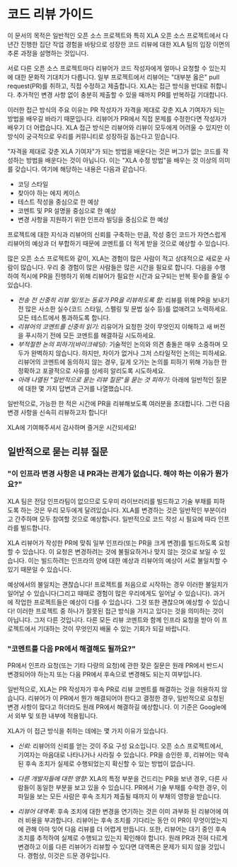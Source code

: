 # 코드 리뷰 가이드

이 문서의 목적은 일반적인 오픈 소스 프로젝트와 특히 XLA 오픈 소스 프로젝트에서 다년간 진행한 집단 작업 경험을 바탕으로 성장한 코드 리뷰에 대한 XLA 팀의 입장 이면의 추론 과정을 설명하는 것입니다.

서로 다른 오픈 소스 프로젝트마다 리뷰어가 코드 작성자에게 얼마나 요청할 수 있는지에 대한 문화적 기대치가 다릅니다. 일부 프로젝트에서 리뷰어는 "대부분 옳은" pull request(PR)를 취하고, 직접 수정하고 제출합니다. XLA는 접근 방식을 반대로 취합니다. 추가적인 변경 사항 없이 충분히 제출할 수 있을 때까지 PR를 반복하길 기대합니다.

이러한 접근 방식의 주요 이유는 PR 작성자가 자격을 제대로 갖춘 XLA 기여자가 되는 방법을 배우길 바라기 때문입니다. 리뷰어가 PR에서 직접 문제를 수정한다면 작성자가 배우기 더 어렵습니다. XLA 접근 방식은 리뷰어와 리뷰이 모두에게 어려울 수 있지만 이 방식이 궁극적으로 우리를 커뮤니티로 성장하길 돕는다고 믿습니다.

"자격을 제대로 갖춘 XLA 기여자"가 되는 방법을 배운다는 것은 버그가 없는 코드를 작성하는 방법을 배운다는 것이 아닙니다. 이는 "XLA 수정 방법"을 배우는 것 이상의 의미를 갖습니다. 여기에 해당하는 내용은 다음과 같습니다.

- 코딩 스타일
- 찾아야 하는 에지 케이스
- 테스트 작성을 중심으로 한 예상
- 코멘트 및 PR 설명을 중심으로 한 예상
- 변경 사항을 지원하기 위한 인프라 빌딩을 중심으로 한 예상

프로젝트에 대한 지식과 리뷰어의 신뢰를 구축하는 만큼, 작성 중인 코드가 자연스럽게 리뷰어의 예상과 더 부합하기 때문에 코멘트를 더 적게 받을 것으로 예상할 수 있습니다.

많은 오픈 소스 프로젝트와 같이, XLA는 경험이 많은 사람이 적고 상대적으로 새로운 사람이 많습니다. 우리 중 경험이 많은 사람들은 많은 시간을 필요로 합니다. 다음을 수행하여 적시에 PR을 진행하기 위해 리뷰어가 필요한 시간과 요구되는 반복 횟수를 줄일 수 있습니다.

- *전송 전 신중히 리뷰 및/또는 동료가 PR을 리뷰하도록 함:* 리뷰를 위해 PR을 보내기 전 많은 사소한 실수(코드 스타일, 스펠링 및 문법 실수 등)를 없애려고 노력하세요. 모든 테스트에서 통과하도록 합니다.
- *리뷰어의 코멘트를 신중히 읽기:* 리유어가 요청한 것이 무엇인지 이해하고 새 버전을 푸시하기 전에 모든 코멘트를 해결하길 시도하세요.
- *부적절한 논의 피하기(바이크쉐딩):* 기술적인 논의와 의견 충돌은 매우 소중하며 모두가 완벽하지 않습니다. 하지만, 차이가 없거나 그저 스타일적인 논의는 피하세요. 리뷰어의 코멘트에 동의하지 않는 경우, 길게 오가는 논의를 피하기 위해 가능한 한 정확하고 포괄적으로 사유를 상세히 알리도록 시도하세요.
- *아래 나열된 "일반적으로 묻는 리뷰 질문"을 묻는 것 피하기:* 아래에 일반적인 질문에 대한 몇 가지 답변과 근거를 나열했습니다.

일반적으로, 가능한 한 적은 시간에 PR을 리뷰해보도록 여러분을 초대합니다. 그런 다음 변경 사항을 신속히 리뷰하고자 합니다!

XLA에 기여해주셔서 감사하며 즐거운 시간되세요!

## 일반적으로 묻는 리뷰 질문

### "이 인프라 변경 사항은 내 PR과는 관계가 없습니다. 해야 하는 이유가 뭔가요?"

XLA 팀은 전담 인프라팀이 없으므로 도우미 라이브러리를 빌드하고 기술 부채를 피하도록 하는 것은 우리 모두에게 달려있습니다. XLA를 변경하는 것은 일반적인 부분이라고 간주하며 모두 참여할 것으로 예상합니다. 일반적으로 코드 작성 시 필요에 따라 인프라를 빌드합니다.

XLA 리뷰어가 작성한 PR에 맞춰 일부 인프라(또는 PR을 크게 변경)를 빌드하도록 요청할 수 있습니다. 이 요청은 변경하려는 것에 불필요하거나 맞지 않는 것으로 보일 수 있습니다. 이는 빌드하려는 인프라의 양에 대한 예상과 리뷰어의 예상이 서로 불일치할 수 있기 때문일 수 있습니다.

예상에서의 불일치는 괜찮습니다! 프로젝트를 처음으로 시작하는 경우 이러한 불일치가 일어날 수 있습니다(그리고 때때로 경험이 많은 우리에게도 일어날 수 있습니다). 과거에 작업한 프로젝트들은 예상이 다를 수 있습니다. 그것 또한 괜찮으며 예상할 수 있습니다! 이러한 프로젝트 중 하나가 잘못된 접근 방식을 가지고 있다는 것을 의미하는 것이 아닙니다. 그저 다른 것입니다. 다른 모든 리뷰 코멘트와 함께 인프라 요청을 받아 이 프로젝트에서 기대하는 것이 무엇인지 배울 수 있는 기회가 되길 바랍니다.

### "코멘트를 다음 PR에서 해결해도 될까요?"

PR에서 인프라 요청(또는 기타 다량의 요청)에 관한 잦은 질문은 원래 PR에서 반드시 변경되어야 하는지 또는 다음 PR에서 후속으로 변경해도 되는지 여부입니다.

일반적으로, XLA는 PR 작성자가 후속 PR로 리뷰 코멘트를 해결하는 것을 허용하지 않습니다. 리뷰어가 이 PR에서 뭔가 해결되어야 한다고 결정한 경우, 일반적으로 요청된 변경 사항이 많다고 하더라도 원래 PR에서 해결하길 예상합니다. 이 기준은 Google에서 외부 및 또한 내부에 적용됩니다.

XLA가 이 접근 방식을 취하는 데에는 몇 가지 이유가 있습니다.

- *신뢰:* 리뷰어의 신뢰를 얻는 것이 주요 구성 요소입니다. 오픈 소스 프로젝트에서, 기여자는 마음대로 나타나거나 사라질 수 있습니다. PR을 승인한 후, 리뷰어는 약속된 후속 조치가 실제로 수행되었는지 확신할 수 있는 방법이 없습니다.

- *다른 개발자들에 대한 영향:* XLA의 특정 부분을 건드리는 PR을 보낸 경우, 다른 사람들이 동일한 부분을 보고 있을 수 있습니다. PR에서 기술 부채를 수락한 경우, 이 파일을 보는 모든 사람은 후속 조치가 제출될 때까지 이 부채의 영향을 받습니다.

- *리뷰어 대역폭:* 후속 조치에 대한 변경을 연기하는 것은 이미 과부화 된 리뷰어에 여러 비용을 부과합니다. 리뷰어는 후속 조치를 기다리는 동안 이 PR이 무엇이었는지에 관해 아마 잊어 다음 리뷰를 더 어렵게 만듭니다. 또한, 리뷰어는 대기 중인 후속 조치를 추적하여 실제로 수행되고 있는지 확인해야 합니다. 원래 PR과 전혀 다르게 변경하고 이를 다른 리뷰어가 리뷰할 수 있다면 대역폭은 문제가 되지 않을 것입니다. 경험상, 이것은 드문 경우입니다.
